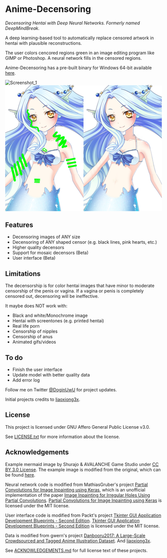 # Anime-Decensoring

_Decensoring Hentai with Deep Neural Networks. Formerly named DeepMindBreak._

A deep learning-based tool to automatically replace censored artwork in hentai with plausible reconstructions.

The user colors cencored regions green in an image editing program like GIMP or Photoshop. A neural network fills in the censored regions.

Anime-Decensoring has a pre-built binary for Windows 64-bit available [here](https://github.com/DoginUwU/Anime-Decensoring/releases/latest).

![Screenshot_1](https://user-images.githubusercontent.com/59850361/121423114-4fe16f80-c946-11eb-9866-261b54304b64.png)
![Censored, decensored](/readme_images/mermaid_collage.png)

## Features

- Decensoring images of ANY size
- Decensoring of ANY shaped censor (e.g. black lines, pink hearts, etc.)
- Higher quality decensors
- Support for mosaic decensors (Beta)
- User interface (Beta)

## Limitations

The decensorship is for color hentai images that have minor to moderate censorship of the penis or vagina. If a vagina or penis is completely censored out, decensoring will be ineffective.

It maybe does NOT work with:

- Black and white/Monochrome image
- Hentai with screentones (e.g. printed hentai)
- Real life porn
- Censorship of nipples
- Censorship of anus
- Animated gifs/videos

## To do

- Finish the user interface
- Update model with better quality data
- Add error log

Follow me on Twitter [@DoginUwU](https://twitter.com/DoginUwU) for project updates.

Initial projects credits to [liaoxiong3x](https://github.com/liaoxiong3x/DeepCreamPy).

## License

This project is licensed under GNU Affero General Public License v3.0.

See [LICENSE.txt](LICENSE.txt) for more information about the license.

## Acknowledgements

Example mermaid image by Shurajo & AVALANCHE Game Studio under [CC BY 3.0 License](https://creativecommons.org/licenses/by/3.0/). The example image is modified from the original, which can be found [here](https://opengameart.org/content/mermaid).

Neural network code is modified from MathiasGruber's project [Partial Convolutions for Image Inpainting using Keras](https://github.com/MathiasGruber/PConv-Keras), which is an unofficial implementation of the paper [Image Inpainting for Irregular Holes Using Partial Convolutions](https://arxiv.org/abs/1804.07723). [Partial Convolutions for Image Inpainting using Keras](https://github.com/MathiasGruber/PConv-Keras) is licensed under the MIT license.

User interface code is modified from Packt's project [Tkinter GUI Application Development Blueprints - Second Edition](https://github.com/PacktPublishing/Tkinter-GUI-Application-Development-Blueprints-Second-Edition). [Tkinter GUI Application Development Blueprints - Second Edition](https://github.com/PacktPublishing/Tkinter-GUI-Application-Development-Blueprints-Second-Edition) is licensed under the MIT license.

Data is modified from gwern's project [Danbooru2017: A Large-Scale Crowdsourced and Tagged Anime Illustration Dataset](https://www.gwern.net/Danbooru2017).
And [liaoxiong3x](https://github.com/liaoxiong3x/DeepCreamPy).

See [ACKNOWLEDGEMENTS.md](ACKNOWLEDGEMENTS.md) for full license text of these projects.
